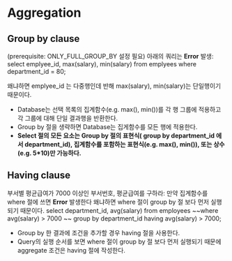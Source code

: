 # Aggregation

## Group by clause

(prerequisite: ONLY_FULL_GROUP_BY 설정 필요)
아래의 쿼리는 **Error** 발생:
select emplyee_id, max(salary), min(salary)
from emplyees
where department_id = 80;

왜냐하면 emplyee_id 는 다중행인데 반해 max(salary), min(salary)는 단일행이기 때문이다. 

- Database는 선택 목록의 집계함수(e.g. max(), min())를 각 행 그룹에 적용하고 각 그룹에 대해 단일 결과행을 반환한다.
- Group by 절을 생략하면 Database는 집게함수를 모든 행에 적용한다.
- **Select 절의 모든 요소는 Group by 절의 표현식( group by department_id 에서 department_id), 집계함수를 포함하는 표현식(e.g. max(), min()), 또는 상수(e.g. 5*10)만 가능하다.**  

## Having clause

부서별 평균급여가 7000 이상인 부서번호, 평균급여를 구하라:
만약 집계함수를 where 절에 쓰면 **Error** 발생한다 왜냐하면 where 절이 group by 절 보다 먼저 실행되기 때문이다.
select department_id, avg(salary)
from employees
~~where avg(salary) > 7000 ~~
group by department_id
having avg(salary) > 7000;

- Group by 한 결과에 조건을 추가할 경우 having 절을 사용한다.
- Query의 실행 순서를 보면 where 절이 group by 절 보다 먼저 실행되기 때문에 aggregate 조건은 having 절에 작성한다.
